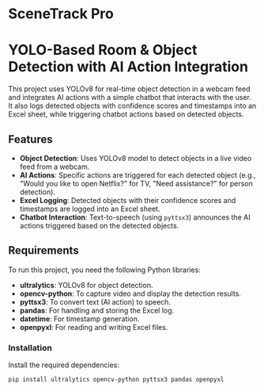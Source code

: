 # SceneTrack Pro

# YOLO-Based Room & Object Detection with AI Action Integration

This project uses YOLOv8 for real-time object detection in a webcam feed and integrates AI actions with a simple chatbot that interacts with the user. It also logs detected objects with confidence scores and timestamps into an Excel sheet, while triggering chatbot actions based on detected objects.

## Features

- **Object Detection**: Uses YOLOv8 model to detect objects in a live video feed from a webcam.
- **AI Actions**: Specific actions are triggered for each detected object (e.g., "Would you like to open Netflix?" for TV, "Need assistance?" for person detection).
- **Excel Logging**: Detected objects with their confidence scores and timestamps are logged into an Excel sheet.
- **Chatbot Interaction**: Text-to-speech (using `pyttsx3`) announces the AI actions triggered based on the detected objects.

## Requirements

To run this project, you need the following Python libraries:
- **ultralytics**: YOLOv8 for object detection.
- **opencv-python**: To capture video and display the detection results.
- **pyttsx3**: To convert text (AI action) to speech.
- **pandas**: For handling and storing the Excel log.
- **datetime**: For timestamp generation.
- **openpyxl**: For reading and writing Excel files.

### Installation

Install the required dependencies:

```bash
pip install ultralytics opencv-python pyttsx3 pandas openpyxl
